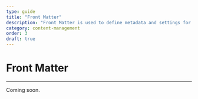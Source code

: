 ```yaml
---
type: guide
title: "Front Matter"
description: "Front Matter is used to define metadata and settings for content."
category: content-management
order: 3
draft: true
---
```


# Front Matter
---
Coming soon.